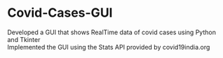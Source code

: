 # Covid-Cases-GUI
Developed a GUI that shows RealTime data of covid cases using Python and Tkinter <br />
Implemented the GUI using the Stats API provided by covid19india.org 

